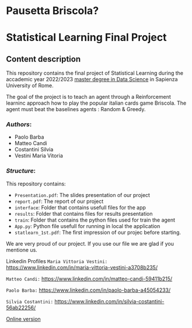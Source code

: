 # Pausetta Briscola?


# Statistical Learning Final Project 


## Content description
This repository contains the final  project of Statistical Learning during the accademic year 2022/2023 [master degree in Data Science](http://datascience.i3s.uniroma1.it/it) in Sapienza University of Rome. 

The goal of the project is to teach an agent through a Reinforcement learninc approach how to play the popular italian cards game Briscola. The agent must beat the baselines agents : Random & Greedy.

### *Authors*:
* Paolo Barba
* Matteo Candi
* Costantini Silvia
* Vestini Maria Vitoria

### *Structure*:
This repository contains:
*  `Presentation.pdf`: The slides presentation of our project
*  `report.pdf`: The report of our project
*  `interface`: Folder that contains usefull files for the app
*  `results`: Folder that contains files for results presentation
*  `train`: Folder that contains the python files used for train the agent
*  `App.py`: Python file usefull for running in local the application
*  `statlearn_1st.pdf`: The first impression of our projec before starting.


  We are very proud of our project. If you use our file we are glad if you mentione us.

  Linkedin Profiles 
  `Maria Vittoria Vestini:` https://www.linkedin.com/in/maria-vittoria-vestini-a3708b235/
  
  `Matteo Candi:` https://www.linkedin.com/in/matteo-candi-59411b215/
  
  `Paolo Barba:` https://www.linkedin.com/in/paolo-barba-a45054233/
  
  `Silvia Costantini:` https://www.linkedin.com/in/silvia-costantini-56ab22256/
  



[Online version](https://replit.com/@MatteoCandi/BriscolaGame)
